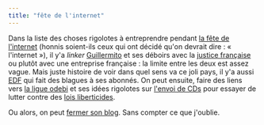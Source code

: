 ```yaml
---
title: "fête de l'internet"
---
```


Dans la liste des choses rigolotes à entreprendre pendant [la fête de
l'internet](http://www.odebi.org/fete-internet) (honnis soient-ils ceux qui
ont décidé qu'on devrait dire : « l'internet »), il y'a _linker_
[Guillermito](http://www.guillermito2.net) et ses déboirs avec la [justice
française](http://www.guillermito2.net/archives/2004_03_25.html) ou plutôt
avec une entreprise française : la limite entre les deux est assez vague. Mais
juste histoire de voir dans quel sens va ce joli pays, il y'a aussi
[EDF](http://infos.samizdat.net/blog/page.php?p=555) qui fait des blagues à
ses abonnés. On peut ensuite, faire des liens vers [la ligue
odebi](http://odebi.org/) et ses idées rigolotes sur [l'envoi de
CDs](http://www.odebi.org/cdchirac/) pour essayer de lutter contre des [lois
liberticides](http://www.odebi.org/fete-internet/textelen.html).

Ou alors, on peut [fermer son blog](http://www.neo-lao.com/nini/). Sans
compter ce que j'oublie.

